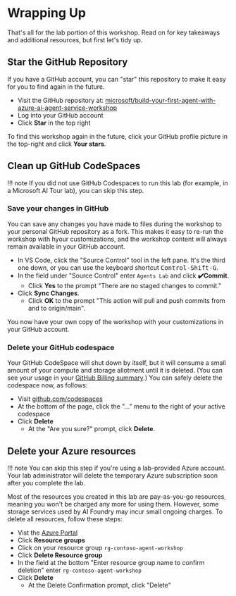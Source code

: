 # Wrapping Up

That's all for the lab portion of this workshop. Read on for key takeaways and additional resources, but first let's tidy up.

## Star the GitHub Repository

If you have a GitHub account, you can "star" this repository to make it easy for you to find again in the future.

* Visit the GitHub repository at: [microsoft/build-your-first-agent-with-azure-ai-agent-service-workshop](https://github.com/microsoft/build-your-first-agent-with-azure-ai-agent-service-workshop)
* Log into your GitHub account
* Click **Star** in the top right

To find this workshop again in the future, click your GitHub profile picture in the top-right and click **Your stars**.

## Clean up GitHub CodeSpaces

!!! note
    If you did not use GitHub Codespaces to run this lab (for example, in a Microsoft AI Tour lab), you can skip this step.

### Save your changes in GitHub 

You can save any changes you have made to files during the workshop to your personal GitHub repository as a fork. This makes it easy to re-run the workshop with hyour customizations, and the workshop content will always remain available in your GitHub account.

* In VS Code, click the "Source Control" tool in the left pane. It's the third one down, or you can use the keyboard shortcut <kbd>Control-Shift-G</kbd>.
* In the field under "Source Control" enter `Agents Lab` and click **✔️Commit**.
  * Click **Yes** to the prompt "There are no staged changes to commit."
* Click **Sync Changes**.
  * Click **OK** to the prompt "This action will pull and push commits from and to origin/main".

You now have your own copy of the workshop with your customizations in your GitHub account.

### Delete your GitHub codespace

Your GitHub CodeSpace will shut down by itself, but it will consume a small amount of your compute and storage allotment until it is deleted. (You can see your usage in your [GitHub Billing summary](https://github.com/settings/billing/summary).) You can safely delete the codespace now, as follows:

* Visit [github.com/codespaces](https://github.com/codespaces)
* At the bottom of the page, click the "..." menu to the right of your active codespace
* Click **Delete**
  * At the "Are you sure?" prompt, click **Delete**.

## Delete your Azure resources

!!! note
    You can skip this step if you're using a lab-provided Azure account. Your lab administrator will delete the temporary Azure subscription soon after you complete the lab.

Most of the resources you created in this lab are pay-as-you-go resources, meaning you won't be charged any more for using them. However, some storage services used by AI Foundry may incur small ongoing charges. To delete all resources, follow these steps:

* Vist the [Azure Portal](https://portal.azure.com)
* Click **Resource groups**
* Click on your resource group `rg-contoso-agent-workshop`
* Click **Delete Resource group**
* In the field at the bottom "Enter resource group name to confirm deletion" enter `rg-contoso-agent-workshop`
* Click **Delete**
  * At the Delete Confirmation prompt, click "Delete"



